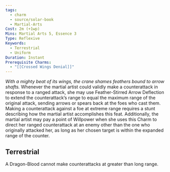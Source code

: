```yaml
---
tags:
  - charm
  - source/solar-book
  - Martial-Arts
Cost: 2m (+1wp)
Mins: Martial Arts 5, Essence 3
Type: Reflexive
Keywords:
  - Terrestrial
  - Uniform
Duration: Instant
Prerequisite Charms:
  - "[[Crossed Wings Denial]]"
---
```

*With a mighty beat of its wings, the crane shames feathers bound to arrow shafts.* 
Whenever the martial artist could validly make a counterattack in response to a ranged attack, she may use Feather-Stirred Arrow Deflection to extend the counterattack’s range to equal the maximum range of the original attack, sending arrows or spears back at the foes who cast them. Making a counterattack against a foe at extreme range requires a stunt describing how the martial artist accomplishes this feat. 
Additionally, the martial artist may pay a point of Willpower when she uses this Charm to direct her ranged counterattack at an enemy other than the one who originally attacked her, as long as her chosen target is within the expanded range of the counter. 
## Terrestrial
A Dragon-Blood cannot make counterattacks at greater than long range.